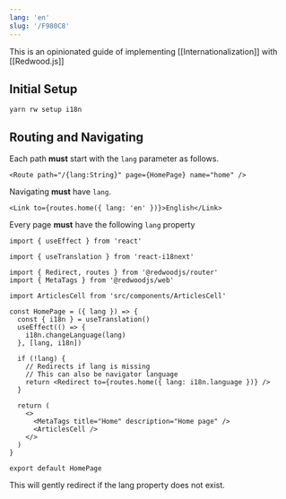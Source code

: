 ```yaml
---
lang: 'en'
slug: '/F980C8'
---
```


This is an opinionated guide of implementing [[Internationalization]] with [[Redwood.js]]

## Initial Setup

```
yarn rw setup i18n
```

## Routing and Navigating

Each path **must** start with the `lang` parameter as follows.

```tsx
<Route path="/{lang:String}" page={HomePage} name="home" />
```

Navigating **must** have `lang`.

```tsx
<Link to={routes.home({ lang: 'en' })}>English</Link>
```

Every page **must** have the following `lang` property

```tsx
import { useEffect } from 'react'

import { useTranslation } from 'react-i18next'

import { Redirect, routes } from '@redwoodjs/router'
import { MetaTags } from '@redwoodjs/web'

import ArticlesCell from 'src/components/ArticlesCell'

const HomePage = ({ lang }) => {
  const { i18n } = useTranslation()
  useEffect(() => {
    i18n.changeLanguage(lang)
  }, [lang, i18n])

  if (!lang) {
    // Redirects if lang is missing
    // This can also be navigator language
    return <Redirect to={routes.home({ lang: i18n.language })} />
  }

  return (
    <>
      <MetaTags title="Home" description="Home page" />
      <ArticlesCell />
    </>
  )
}

export default HomePage
```

This will gently redirect if the lang property does not exist.
